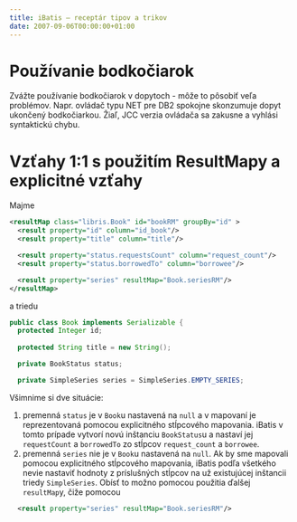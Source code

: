 ```yaml
---
title: iBatis – receptár tipov a trikov
date: 2007-09-06T00:00:00+01:00
---
```




# Používanie bodkočiarok

Zvážte používanie bodkočiarok v dopytoch - môže to pôsobiť veľa problémov. Napr. ovládač typu NET pre DB2 spokojne skonzumuje dopyt ukončený bodkočiarkou. Žiaľ, JCC verzia ovládača sa zakusne a vyhlási syntaktickú chybu.
# Vzťahy 1:1 s použitím ResultMapy a explicitné vzťahy
Majme
```xml
<resultMap class="libris.Book" id="bookRM" groupBy="id" >
  <result property="id" column="id_book"/>
  <result property="title" column="title"/>   

  <result property="status.requestsCount" column="request_count"/>
  <result property="status.borrowedTo" column="borrowee"/>    

  <result property="series" resultMap="Book.seriesRM"/>       
</resultMap>
```
a triedu
```java
public class Book implements Serializable {
  protected Integer id;
  
  protected String title = new String();

  private BookStatus status;

  private SimpleSeries series = SimpleSeries.EMPTY_SERIES;
```

Všimnime si dve situácie:

1.  premenná `status` je v `Book`u nastavená na `null` a v mapovaní je reprezentovaná pomocou explicitného stĺpcového mapovania. iBatis v tomto prípade vytvorí novú inštanciu `BookStatus`u a nastaví jej `requestCount` a `borrowedTo` zo stĺpcov `request_count` a `borrowee`.
1.  premenná `series` nie je v `Book`u nastavená na `null`. Ak by sme mapovali pomocou explicitného stĺpcového mapovania, iBatis podľa všetkého nevie nastaviť hodnoty z príslušných stĺpcov na už existujúcej inštancii triedy `SimpleSeries`.
Obísť to možno pomocou použitia ďalšej `resultMap`y, čiže pomocou

```xml
  <result property="series" resultMap="Book.seriesRM"/>       
```

